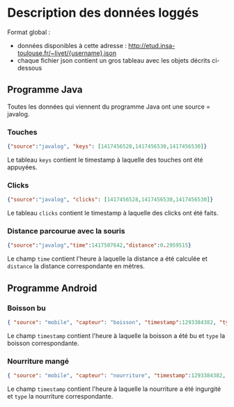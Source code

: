 # Description des données loggés

Format global : 
 * données disponibles à cette adresse : http://etud.insa-toulouse.fr/~livet/{username}.json
 * chaque fichier json contient un gros tableau avec les objets décrits ci-dessous

## Programme Java

Toutes les données qui viennent du programme Java ont une source = javalog.

### Touches

```json
{"source":"javalog", "keys": [1417456528,1417456530,1417456530]}
```

Le tableau ```keys``` contient le timestamp à laquelle des touches ont été appuyées.

### Clicks

```json
{"source":"javalog", "clicks": [1417456528,1417456530,1417456530]}
```

Le tableau ```clicks``` contient le timestamp à laquelle des clicks ont été faits.

### Distance parcourue avec la souris

```json
{"source":"javalog","time":1417507642,"distance":0.2959515}
```

Le champ ```time``` contient l'heure à laquelle la distance a été calculée et ```distance``` la distance correspondante en mètres.

## Programme Android
### Boisson bu

```json
{ "source": "mobile", "capteur": "boisson", "timestamp":1293384382, "type":"cafe|the|coca|redbull|eau|soda|biere|autre" }

```
Le champ ```timestamp``` contient l'heure à laquelle la boisson a été bu et ```type``` la boisson correspondante.

### Nourriture mangé

```json
{ "source": "mobile", "capteur": "nourriture", "timestamp":1293384382, "type":"pizza|pfour|crepe|inconnue" }
```
Le champ ```timestamp``` contient l'heure à laquelle la nourriture a été ingurgité et ```type``` la nourriture correspondante.
